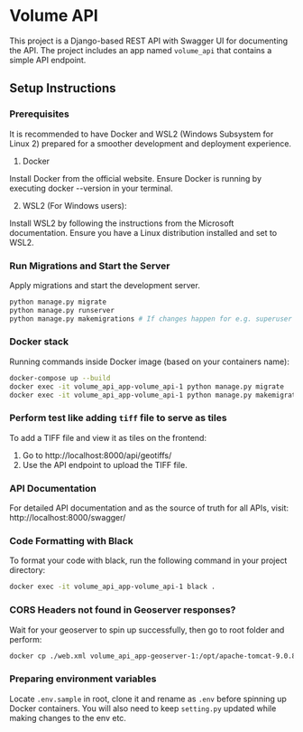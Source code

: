 # Volume API

This project is a Django-based REST API with Swagger UI for documenting the API. The project includes an app named `volume_api` that contains a simple API endpoint.

## Setup Instructions

### Prerequisites

It is recommended to have Docker and WSL2 (Windows Subsystem for Linux 2) prepared for a smoother development and deployment experience.

1. Docker

Install Docker from the official website.
Ensure Docker is running by executing docker --version in your terminal.

2. WSL2 (For Windows users):

Install WSL2 by following the instructions from the Microsoft documentation.
Ensure you have a Linux distribution installed and set to WSL2.

### Run Migrations and Start the Server
Apply migrations and start the development server.
```bash
python manage.py migrate
python manage.py runserver
python manage.py makemigrations # If changes happen for e.g. superuser
```

### Docker stack
Running commands inside Docker image (based on your containers name):
```bash
docker-compose up --build
docker exec -it volume_api_app-volume_api-1 python manage.py migrate
docker exec -it volume_api_app-volume_api-1 python manage.py makemigrations
```

### Perform test like adding `tiff` file to serve as tiles
To add a TIFF file and view it as tiles on the frontend:

1. Go to http://localhost:8000/api/geotiffs/
2. Use the API endpoint to upload the TIFF file.

### API Documentation
For detailed API documentation and as the source of truth for all APIs, visit:
http://localhost:8000/swagger/

### Code Formatting with Black
To format your code with black, run the following command in your project directory:
```bash
docker exec -it volume_api_app-volume_api-1 black .
```

### CORS Headers not found in Geoserver responses?
Wait for your geoserver to spin up successfully, then go to root folder and perform:
```bash
docker cp ./web.xml volume_api_app-geoserver-1:/opt/apache-tomcat-9.0.86/webapps/geoserver/WEB-INF/web.xml
```

### Preparing environment variables

Locate `.env.sample` in root, clone it and rename as `.env` before spinning up Docker containers.
You will also need to keep `setting.py` updated while making changes to the env etc.